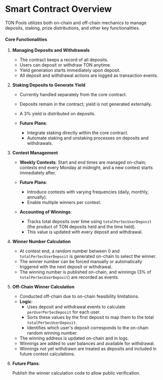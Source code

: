# Smart Contract Overview

TON Pools utilizes both on-chain and off-chain mechanics to manage deposits, staking, prize distributions, and other key functionalities.

#### Core Functionalities

1.  **Managing Deposits and Withdrawals**

    * The contract keeps a record of all deposits.
    * Users can deposit or withdraw TON anytime.
    * Yield generation starts immediately upon deposit.
    * All deposit and withdrawal actions are logged as transaction events.


2. **Staking Deposits to Generate Yield**
   * Currently handled separately from the core contract.
   * Deposits remain in the contract; yield is not generated externally.
   * A 3% yield is distributed on deposits.
   *   **Future Plans**:

       * Integrate staking directly within the core contract.
       * Automate staking and unstaking processes on deposits and withdrawals.


3. **Contest Management**
   * **Weekly Contests**: Start and end times are managed on-chain; contests end every Monday at midnight, and a new contest starts immediately after.
   * **Future Plans**:
     * Introduce contests with varying frequencies (daily, monthly, annually).
     * Enable multiple winners per contest.
   *   **Accounting of Winnings**:

       * Tracks total deposits over time using `totalPerSecUserDeposit` (the product of TON deposits held and the time held).
       * This value is updated with every deposit and withdrawal.


4.  **Winner Number Calculation**

    * At contest end, a random number between 0 and `totalPerSecUserDeposit` is generated on-chain to select the winner.
    * The winner number can be forced manually or automatically triggered with the next deposit or withdrawal.
    * The winning number is published on-chain, and winnings (3% of `totalPerSecUserDeposit`) are recorded as events.


5.  **Off-Chain Winner Calculation**

    * Conducted off-chain due to on-chain feasibility limitations.
    * **Logic**:
      * Uses deposit and withdrawal events to calculate `perUserPerSecDeposit` for each user.
      * Sorts these values by the first deposit to map them to the total `totalPerSecUserDeposit`.
      * Identifies which user's deposit corresponds to the on-chain random winning number.
    * The winning address is updated on-chain and in logs.
    * Winnings are added to user balances and available for withdrawal.
    * Winnings not yet withdrawn are treated as deposits and included in future contest calculations.


6.  **Future Plans**:

    Publish the winner calculation code to allow public verification.
